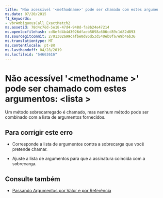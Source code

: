 ```yaml
---
title: "Não acessível '<methodname>' pode ser chamado com estes argumentos: <list>"
ms.date: 07/20/2015
f1_keywords:
- vbrAmbiguousCall_ExactMatch2
ms.assetid: 78d4c7ed-5e18-47d4-948d-fa8b24e47214
ms.openlocfilehash: cd8efd4b4d3026dfaeb5098a606cd89c1d82d893
ms.sourcegitcommit: 2701302a99cafbe0d86d53d540eb0fa7e9b46b36
ms.translationtype: MT
ms.contentlocale: pt-BR
ms.lasthandoff: 04/28/2019
ms.locfileid: "64663616"
---
```

# <a name="no-accessible-overloaded-methodname-can-be-called-with-these-arguments-list"></a>Não acessível '\<methodname >' pode ser chamado com estes argumentos: \<lista >
Um método sobrecarregado é chamado, mas nenhum método pode ser combinado com a lista de argumentos fornecidos.  
  
## <a name="to-correct-this-error"></a>Para corrigir este erro  
  
- Corresponde a lista de argumentos contra a sobrecarga que você pretende chamar.  
  
- Ajuste a lista de argumentos para que a assinatura coincida com a sobrecarga.  
  
## <a name="see-also"></a>Consulte também

- [Passando Argumentos por Valor e por Referência](../../visual-basic/programming-guide/language-features/procedures/passing-arguments-by-value-and-by-reference.md)
